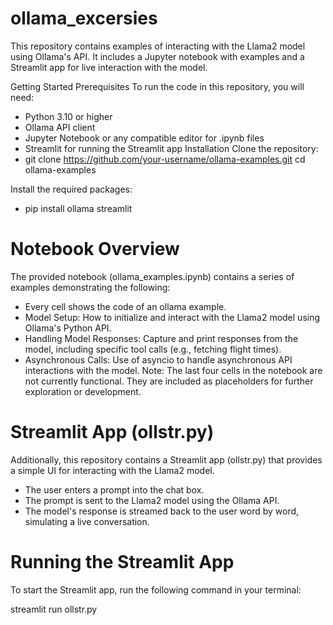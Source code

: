 # ollama_excersies
This repository contains examples of interacting with the Llama2 model using Ollama's API. It includes a Jupyter notebook with examples and a Streamlit app for live interaction with the model.

Getting Started
Prerequisites
To run the code in this repository, you will need:

* Python 3.10 or higher
* Ollama API client
* Jupyter Notebook or any compatible editor for .ipynb files
* Streamlit for running the Streamlit app
Installation
Clone the repository:
* git clone https://github.com/your-username/ollama-examples.git cd ollama-examples

Install the required packages:  
* pip install ollama streamlit

# Notebook Overview
The provided notebook (ollama_examples.ipynb) contains a series of examples demonstrating the following:
* Every cell shows the code of an ollama example.
* Model Setup: How to initialize and interact with the Llama2 model using Ollama's Python API.
* Handling Model Responses: Capture and print responses from the model, including specific tool calls (e.g., fetching flight times).
* Asynchronous Calls: Use of asyncio to handle asynchronous API interactions with the model.
Note: The last four cells in the notebook are not currently functional. They are included as placeholders for further exploration or development.

# Streamlit App (ollstr.py)
Additionally, this repository contains a Streamlit app (ollstr.py) that provides a simple UI for interacting with the Llama2 model.

* The user enters a prompt into the chat box.
* The prompt is sent to the Llama2 model using the Ollama API.
* The model's response is streamed back to the user word by word, simulating a live conversation.
# Running the Streamlit App    
To start the Streamlit app, run the following command in your terminal:

streamlit run ollstr.py

